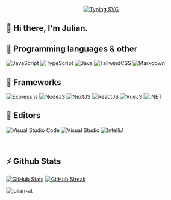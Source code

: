 
<p align="center" href="https://git.io/typing-svg">
  <a href="https://git.io/typing-svg"><img src="https://readme-typing-svg.herokuapp.com?font=Poppins&pause=1000&color=E4E4E4&center=true&vCenter=true&width=435&lines=%F0%9F%8C%BF++Julian+S.;%F0%9F%8C%B1+Informatics+Student;%F0%9F%93%A6+Full+Stack+Developer" alt="Typing SVG" /></a>
</p>

## 👋 Hi there, I'm Julian.

## 📂 Programming languages & other

  ![JavaScript](https://img.shields.io/badge/javascript-%23323330.svg?style=for-the-badge&logo=javascript&logoColor=%23F7DF1E)
  ![TypeScript](https://img.shields.io/badge/typescript-%23007ACC.svg?style=for-the-badge&logo=typescript&logoColor=white)
  ![Java](https://img.shields.io/badge/java-%23ED8B00.svg?style=for-the-badge&logo=openjdk&logoColor=white)
  ![TailwindCSS](https://img.shields.io/badge/tailwindcss-%2338B2AC.svg?style=for-the-badge&logo=tailwind-css&logoColor=white)
  ![Markdown](https://img.shields.io/badge/Markdown-000?logo=markdown&logoColor=fff&style=for-the-badge)

 
## 🧩 Frameworks

  ![Express.js](https://img.shields.io/badge/express.js-%23404d59.svg?style=for-the-badge&logo=express&logoColor=%2361DAFB)
  ![NodeJS](https://img.shields.io/badge/node.js-6DA55F?style=for-the-badge&logo=node.js&logoColor=white)
  ![NextJS](https://img.shields.io/badge/next.js-000000?style=for-the-badge&logo=nextdotjs&logoColor=white)
  ![ReactJS](https://img.shields.io/badge/react-%2361DBFB.svg?style=for-the-badge&logo=react&logoColor=white)
  ![VueJS](	https://img.shields.io/badge/Vue.js-35495E?style=for-the-badge&logo=vue.js&logoColor=4FC08D)
  ![.NET](https://img.shields.io/badge/.NET-5C2D91?style=for-the-badge&logo=.net&logoColor=white)


## 📖 Editors

![Visual Studio Code](https://img.shields.io/badge/Visual%20Studio%20Code-0078d7.svg?style=for-the-badge&logo=visual-studio-code&logoColor=white)
![Visual Studio](https://img.shields.io/badge/Visual%20Studio-5C2D91.svg?style=for-the-badge&logo=visual-studio&logoColor=white)
![IntelliJ](https://img.shields.io/badge/IntelliJ_IDEA-000000.svg?style=for-the-badge&logo=intellij-idea&logoColor=white)


<br>

## ⚡ Github Stats
[![GitHub Stats](https://github-readme-stats.vercel.app/api?username=julian-at&count_private=true&show_icons=true&theme=city_lights&border_color=00000000&card_width=500)](https://github.com/anuraghazra/github-readme-stats)
[![GitHub Streak](https://github-readme-streak-stats.herokuapp.com/?user=julian-at&theme=city_lights&card_width=500)](https://git.io/streak-stats)


<p align="left">
  <img align="center" src="https://komarev.com/ghpvc/?username=julian-at&style=for-the-badge&color=blueviolet" alt="julian-at"/>
</p>

